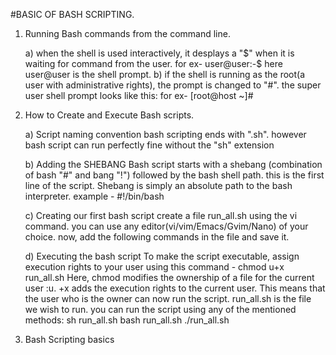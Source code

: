 #BASIC OF BASH SCRIPTING.

1. Running Bash commands from the command line.
   
      a) when the shell is used interactively, it desplays a "$" when it is waiting for command from the user.
        for ex- user@user:-$ 
          here user@user is the shell prompt.
      b) if the shell is running as the root(a user with administrative rights), the prompt is changed to "#". the super user shell prompt looks like this:
        for ex- [root@host ~]#

2. How to Create and Execute Bash scripts.
   
     a) Script naming convention
         bash scripting ends with ".sh". however bash script can run perfectly fine without the "sh" extension

     b) Adding the SHEBANG
         Bash script starts with a shebang (combination of bash "#" and bang "!") followed by the bash shell path.
         this is the first line of the script.
         Shebang is simply an absolute path to the bash interpreter.
         example - #!/bin/bash

     c) Creating our first bash script
         create a file run_all.sh using the vi command. you can use any editor(vi/vim/Emacs/Gvim/Nano) of your choice.
         now, add the following commands in the file and save it.

     d) Executing the bash script
         To make the script executable, assign execution rights to your user using this command - chmod u+x run_all.sh 
           Here,
              chmod modifies the ownership of a file for the current user :u.
              +x adds the execution rights to the current user. This means that the user who is the owner can now run the script.
              run_all.sh is the file we wish to run.
          you can run the script using any of the mentioned methods:
              sh run_all.sh
              bash run_all.sh
              ./run_all.sh

3. Bash Scripting basics
    
      
     
     
